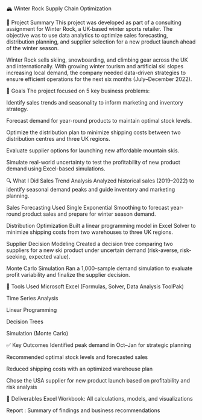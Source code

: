 🏔️ Winter Rock Supply Chain Optimization

📌 Project Summary
This project was developed as part of a consulting assignment for Winter Rock, a UK-based winter sports retailer. The objective was to use data analytics to optimize sales forecasting, distribution planning, and supplier selection for a new product launch ahead of the winter season.

Winter Rock sells skiing, snowboarding, and climbing gear across the UK and internationally. With growing winter tourism and artificial ski slopes increasing local demand, the company needed data-driven strategies to ensure efficient operations for the next six months (July–December 2022).

🎯 Goals
The project focused on 5 key business problems:

Identify sales trends and seasonality to inform marketing and inventory strategy.

Forecast demand for year-round products to maintain optimal stock levels.

Optimize the distribution plan to minimize shipping costs between two distribution centres and three UK regions.

Evaluate supplier options for launching new affordable mountain skis.

Simulate real-world uncertainty to test the profitability of new product demand using Excel-based simulations.

🔍 What I Did
Sales Trend Analysis
Analyzed historical sales (2019–2022) to identify seasonal demand peaks and guide inventory and marketing planning.

Sales Forecasting
Used Single Exponential Smoothing to forecast year-round product sales and prepare for winter season demand.

Distribution Optimization
Built a linear programming model in Excel Solver to minimize shipping costs from two warehouses to three UK regions.

Supplier Decision Modeling
Created a decision tree comparing two suppliers for a new ski product under uncertain demand (risk-averse, risk-seeking, expected value).

Monte Carlo Simulation
Ran a 1,000-sample demand simulation to evaluate profit variability and finalize the supplier decision.

🧰 Tools Used
Microsoft Excel (Formulas, Solver, Data Analysis ToolPak)

Time Series Analysis

Linear Programming

Decision Trees

Simulation (Monte Carlo)

✅ Key Outcomes
Identified peak demand in Oct–Jan for strategic planning

Recommended optimal stock levels and forecasted sales

Reduced shipping costs with an optimized warehouse plan

Chose the USA supplier for new product launch based on profitability and risk analysis

📎 Deliverables
Excel Workbook: All calculations, models, and visualizations

Report : Summary of findings and business recommendations

